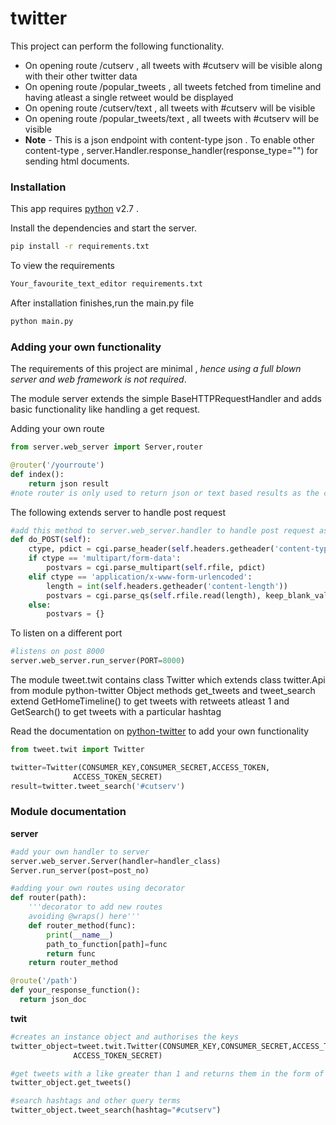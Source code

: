 # twitter


This project can perform the following functionality.

  - On opening route /cutserv , all tweets with #cutserv will be visible along with their other twitter data
  - On opening route /popular_tweets , all tweets fetched from timeline and having atleast a single retweet would be displayed
  - On opening route /cutserv/text , all tweets with #cutserv will be visible
  - On opening route /popular_tweets/text , all tweets with #cutserv will be visible
  - **Note** - This is a json endpoint with content-type json . To enable other content-type , server.Handler.response_handler(response_type="") for sending html documents. 


### Installation

This app requires [python](https://www.python.org/downloads/) v2.7 .

Install the dependencies and start the server.

```sh
pip install -r requirements.txt
```

To view the requirements
```sh
Your_favourite_text_editor requirements.txt
```

After installation finishes,run the main.py file

```sh
python main.py
```


### Adding your own functionality

The requirements of this project are minimal , _hence using a full blown server and web framework is not required_.

The module server extends the simple BaseHTTPRequestHandler and adds basic functionality like handling a get request.

Adding your own route
```python
from server.web_server import Server,router

@router('/yourroute')
def index():
    return json result
#note router is only used to return json or text based results as the content type is application/json
```

The following extends server to handle post request

```python
#add this method to server.web_server.handler to handle post request as well
def do_POST(self):
    ctype, pdict = cgi.parse_header(self.headers.getheader('content-type'))
    if ctype == 'multipart/form-data':
        postvars = cgi.parse_multipart(self.rfile, pdict)
    elif ctype == 'application/x-www-form-urlencoded':
        length = int(self.headers.getheader('content-length'))
        postvars = cgi.parse_qs(self.rfile.read(length), keep_blank_values=1)
    else:
        postvars = {}
```

To listen on a different port
```python
#listens on post 8000
server.web_server.run_server(PORT=8000)
```

The module tweet.twit contains class Twitter which extends class twitter.Api from module python-twitter
Object methods get_tweets and tweet_search extend GetHomeTimeline() to get tweets with retweets atleast 1 and GetSearch() to get tweets with a particular hashtag

Read the documentation on [python-twitter](https://github.com/bear/python-twitter) to add your own functionality

```python
from tweet.twit import Twitter

twitter=Twitter(CONSUMER_KEY,CONSUMER_SECRET,ACCESS_TOKEN,
              ACCESS_TOKEN_SECRET)
result=twitter.tweet_search('#cutserv')
```

### Module documentation

**server**

```python
#add your own handler to server
server.web_server.Server(handler=handler_class)
Server.run_server(post=post_no)

#adding your own routes using decorator
def router(path):
    '''decorator to add new routes
    avoiding @wraps() here'''
    def router_method(func):
        print(__name__)
        path_to_function[path]=func
        return func
    return router_method

@route('/path')
def your_response_function():
  return json_doc
```

**twit**
```python
#creates an instance object and authorises the keys
twitter_object=tweet.twit.Twitter(CONSUMER_KEY,CONSUMER_SECRET,ACCESS_TOKEN,
              ACCESS_TOKEN_SECRET)

#get tweets with a like greater than 1 and returns them in the form of dictionary
twitter_object.get_tweets()

#search hashtags and other query terms
twitter_object.tweet_search(hashtag="#cutserv")

```
